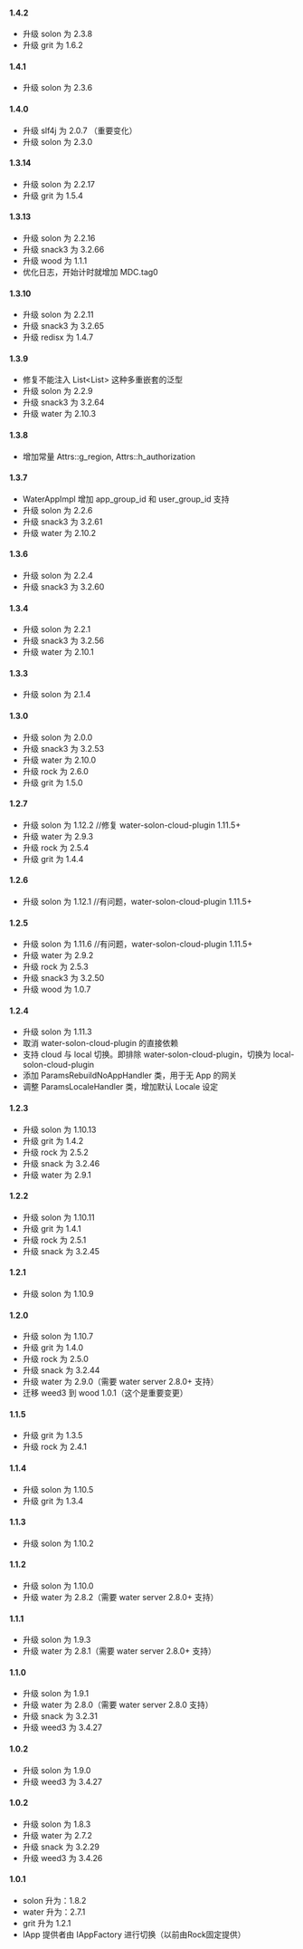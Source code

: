 #### 1.4.2
* 升级 solon 为 2.3.8
* 升级 grit 为 1.6.2

#### 1.4.1
* 升级 solon 为 2.3.6

#### 1.4.0
* 升级 slf4j 为 2.0.7 （重要变化）
* 升级 solon 为 2.3.0

#### 1.3.14
* 升级 solon 为 2.2.17
* 升级 grit 为 1.5.4


#### 1.3.13
* 升级 solon 为 2.2.16
* 升级 snack3 为 3.2.66
* 升级 wood 为 1.1.1
* 优化日志，开始计时就增加 MDC.tag0 

#### 1.3.10
* 升级 solon 为 2.2.11
* 升级 snack3 为 3.2.65
* 升级 redisx 为 1.4.7

#### 1.3.9
* 修复不能注入 List<List<Long>> 这种多重嵌套的泛型
* 升级 solon 为 2.2.9
* 升级 snack3 为 3.2.64
* 升级 water 为 2.10.3

#### 1.3.8
* 增加常量 Attrs::g_region, Attrs::h_authorization

#### 1.3.7
* WaterAppImpl 增加 app_group_id 和 user_group_id 支持
* 升级 solon 为 2.2.6
* 升级 snack3 为 3.2.61
* 升级 water 为 2.10.2

#### 1.3.6
* 升级 solon 为 2.2.4
* 升级 snack3 为 3.2.60

#### 1.3.4
* 升级 solon 为 2.2.1
* 升级 snack3 为 3.2.56
* 升级 water 为 2.10.1

#### 1.3.3
* 升级 solon 为 2.1.4

#### 1.3.0
* 升级 solon 为 2.0.0
* 升级 snack3 为 3.2.53
* 升级 water 为 2.10.0
* 升级 rock 为 2.6.0
* 升级 grit 为 1.5.0

#### 1.2.7
* 升级 solon 为 1.12.2 //修复 water-solon-cloud-plugin 1.11.5+
* 升级 water 为 2.9.3
* 升级 rock 为 2.5.4
* 升级 grit 为 1.4.4

#### 1.2.6
* 升级 solon 为 1.12.1 //有问题，water-solon-cloud-plugin 1.11.5+

#### 1.2.5
* 升级 solon 为 1.11.6 //有问题，water-solon-cloud-plugin 1.11.5+
* 升级 water 为 2.9.2
* 升级 rock 为 2.5.3
* 升级 snack3 为 3.2.50
* 升级 wood 为 1.0.7

#### 1.2.4
* 升级 solon 为 1.11.3
* 取消 water-solon-cloud-plugin 的直接依赖
* 支持 cloud 与 local 切换。即排除 water-solon-cloud-plugin，切换为 local-solon-cloud-plugin
* 添加 ParamsRebuildNoAppHandler 类，用于无 App 的网关
* 调整 ParamsLocaleHandler 类，增加默认 Locale 设定

#### 1.2.3
* 升级 solon 为 1.10.13
* 升级 grit 为 1.4.2
* 升级 rock  为 2.5.2
* 升级 snack 为 3.2.46
* 升级 water 为 2.9.1

#### 1.2.2
* 升级 solon 为 1.10.11
* 升级 grit 为 1.4.1
* 升级 rock  为 2.5.1
* 升级 snack 为 3.2.45

#### 1.2.1
* 升级 solon 为 1.10.9

#### 1.2.0
* 升级 solon 为 1.10.7
* 升级 grit 为 1.4.0
* 升级 rock  为 2.5.0
* 升级 snack 为 3.2.44
* 升级 water 为 2.9.0（需要 water server 2.8.0+ 支持）
* 迁移 weed3 到 wood 1.0.1（这个是重要变更）

#### 1.1.5
* 升级 grit 为 1.3.5
* 升级 rock  为 2.4.1

#### 1.1.4
* 升级 solon 为 1.10.5
* 升级 grit 为 1.3.4

#### 1.1.3
* 升级 solon 为 1.10.2

#### 1.1.2
* 升级 solon 为 1.10.0
* 升级 water 为 2.8.2（需要 water server 2.8.0+ 支持）

#### 1.1.1
* 升级 solon 为 1.9.3
* 升级 water 为 2.8.1（需要 water server 2.8.0+ 支持）

#### 1.1.0
* 升级 solon 为 1.9.1
* 升级 water 为 2.8.0（需要 water server 2.8.0 支持）
* 升级 snack 为 3.2.31
* 升级 weed3 为 3.4.27

#### 1.0.2
* 升级 solon 为 1.9.0
* 升级 weed3 为 3.4.27

#### 1.0.2
* 升级 solon 为 1.8.3
* 升级 water 为 2.7.2
* 升级 snack 为 3.2.29
* 升级 weed3 为 3.4.26

#### 1.0.1
* solon 升为：1.8.2
* water 升为：2.7.1
* grit 升为 1.2.1
* IApp 提供者由 IAppFactory 进行切换（以前由Rock固定提供）
